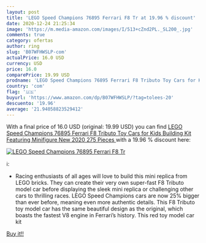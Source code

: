 ```yaml
---
layout: post
title: 'LEGO Speed Champions 76895 Ferrari F8 Tr at 19.96 % discount'
date: 2020-12-24 21:25:34
image: 'https://m.media-amazon.com/images/I/513+cZnd2PL._SL200_.jpg'
comments: true
category: ofertas
author: ring
slug: 'B07WFHWSLP-com'
actualPrice: 16.0 USD
currency: USD
price: 16.0
comparePrice: 19.99 USD
prodname: 'LEGO Speed Champions 76895 Ferrari F8 Tributo Toy Cars for Kids  Building Kit Featuring Minifigure  New 2020  275 Pieces '
country: 'com'
flag: '🇺🇸'
buyurl: 'https://www.amazon.com/dp/B07WFHWSLP/?tag=tolees-20'
descuento: '19.96'
average: '21.94058823529412'
---
```


With a final price of 16.0 USD (original: 19.99 USD) you can find [LEGO Speed Champions 76895 Ferrari F8 Tributo Toy Cars for Kids  Building Kit Featuring Minifigure  New 2020  275 Pieces ](https://www.amazon.com/dp/B07WFHWSLP/?tag=tolees-20) with a  19.96 % discount here:

[![LEGO Speed Champions 76895 Ferrari F8 Tr](https://m.media-amazon.com/images/I/513+cZnd2PL._SL200_.jpg)](https://www.amazon.com/dp/B07WFHWSLP/?tag=tolees-20)

ℹ️:

- Racing enthusiasts of all ages will love to build this mini replica from LEGO bricks. They can create their very own super-fast F8 Tributo model car before displaying the sleek mini replica or challenging other cars to thrilling races. LEGO Speed Champions cars are now 25% bigger than ever before, meaning even more authentic details. This F8 Tributo toy model car has the same beautiful design as the original, which boasts the fastest V8 engine in Ferrari’s history. This red toy model car kit

[Buy it!!](https://www.amazon.com/dp/B07WFHWSLP/?tag=tolees-20)
